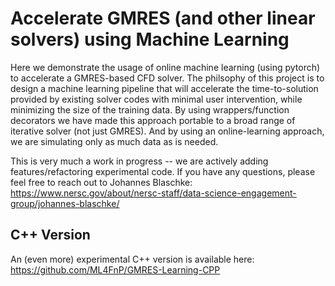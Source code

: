 # Accelerate GMRES (and other linear solvers) using Machine Learning

Here we demonstrate the usage of online machine learning (using pytorch) to accelerate a GMRES-based CFD solver. The philsophy of this project is to design a machine learning pipeline that will accelerate the time-to-solution provided by existing solver codes with minimal user intervention, while minimizing the size of the training data. By using wrappers/function decorators we have made this approach portable to a broad range of iterative solver (not just GMRES). And by using an online-learning approach, we are simulating only as much data as is needed.

This is very much a work in progress -- we are actively adding features/refactoring experimental code. If you have any questions, please feel free to reach out to Johannes Blaschke: https://www.nersc.gov/about/nersc-staff/data-science-engagement-group/johannes-blaschke/


## C++ Version

An (even more) experimental C++ version is available here: https://github.com/ML4FnP/GMRES-Learning-CPP
